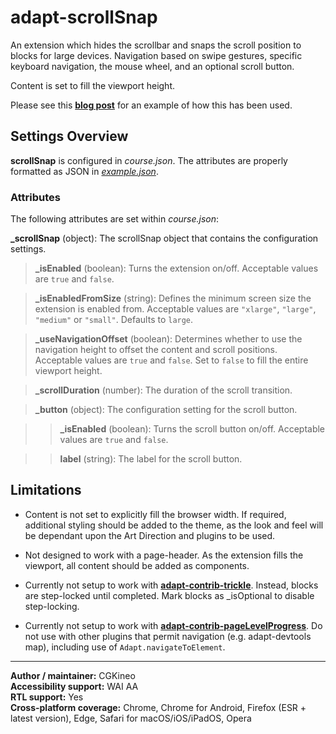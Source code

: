# adapt-scrollSnap

An extension which hides the scrollbar and snaps the scroll position to blocks for large devices. Navigation based on swipe gestures, specific keyboard navigation, the mouse wheel, and an optional scroll button.

Content is set to fill the viewport height.

Please see this [**blog post**](https://cityandguilds.sharepoint.com/teamsite/kineo/blog/Lists/Posts/Post.aspx?List=37bf0d45%2D2bbd%2D477e%2Dbcec%2D4a062b36160e&ID=399&Web=60d71fc5%2D7c0e%2D4afe%2D9a3d%2Da4266202a7a9) for an example of how this has been used.

## Settings Overview

**scrollSnap** is configured in *course.json*. The attributes are properly formatted as JSON in [*example.json*](https://github.com/cgkineo/adapt-scrollSnap/blob/master/example.json).

### Attributes

The following attributes are set within *course.json*:

**_scrollSnap** (object): The scrollSnap object that contains the configuration settings.

>**_isEnabled** (boolean): Turns the extension on/off. Acceptable values are `true` and `false`.

>**_isEnabledFromSize** (string): Defines the minimum screen size the extension is enabled from. Acceptable values are `"xlarge"`, `"large"`, `"medium"` or `"small"`. Defaults to `large`.

>**_useNavigationOffset** (boolean): Determines whether to use the navigation height to offset the content and scroll positions. Acceptable values are `true` and `false`. Set to `false` to fill the entire viewport height.

>**_scrollDuration** (number): The duration of the scroll transition.

>**_button** (object): The configuration setting for the scroll button.

>>**_isEnabled** (boolean): Turns the scroll button on/off. Acceptable values are `true` and `false`.

>>**label** (string): The label for the scroll button.

## Limitations

- Content is not set to explicitly fill the browser width. If required, additional styling should be added to the theme, as the look and feel will be dependant upon the Art Direction and plugins to be used.

- Not designed to work with a page-header. As the extension fills the viewport, all content should be added as components.

- Currently not setup to work with [**adapt-contrib-trickle**](https://github.com/adaptlearning/adapt-contrib-trickle). Instead, blocks are step-locked until completed. Mark blocks as _isOptional to disable step-locking.

- Currently not setup to work with [**adapt-contrib-pageLevelProgress**](https://github.com/adaptlearning/adapt-contrib-pageLevelProgress). Do not use with other plugins that permit navigation (e.g. adapt-devtools map), including use of `Adapt.navigateToElement`.

----------------------------

**Author / maintainer:** CGKineo<br>
**Accessibility support:** WAI AA<br>
**RTL support:** Yes<br>
**Cross-platform coverage:** Chrome, Chrome for Android, Firefox (ESR + latest version), Edge, Safari for macOS/iOS/iPadOS, Opera<br>
